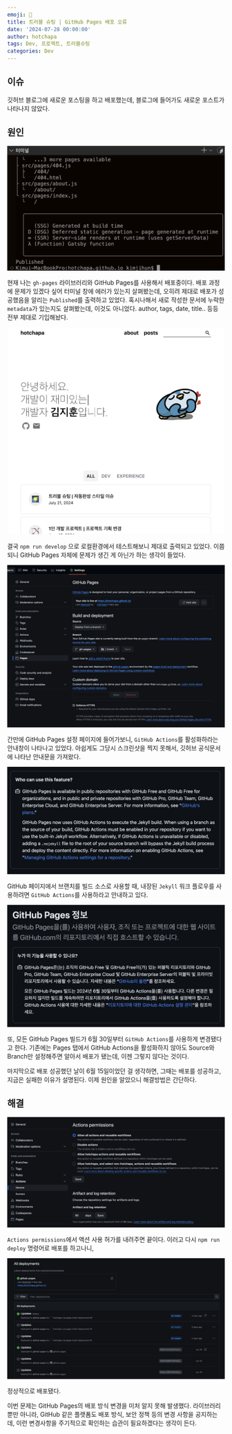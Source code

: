 ```yaml
---
emoji: 🌠
title: 트러블 슈팅 | GitHub Pages 배포 오류
date: '2024-07-28 00:00:00'
author: hotchapa
tags: Dev, 프로젝트, 트러블슈팅
categories: Dev
---
```


## 이슈

깃허브 블로그에 새로운 포스팅을 하고 배포했는데, 블로그에 들어가도 새로운 포스트가 나타나지 않았다.

## 원인

![사진](1.png)

현재 나는 `gh-pages` 라이브러리와 GitHub Pages를 사용해서 배포중이다. 배포 과정에 문제가 있겠다 싶어 터미널 창에 에러가 있는지 살펴봤는데, 오히려 제대로 배포가 성공했음을 알리는 `Published`를 출력하고 있었다. 혹시나해서 새로 작성한 문서에 누락한 `metadata`가 있는지도 살펴봤는데, 이것도 아니었다. author, tags, date, title.. 등등 전부 제대로 기입해놨다.

![사진](2.png)

결국 `npm run develop` 으로 로컬환경에서 테스트해보니 제대로 출력되고 있었다. 이쯤되니 GitHub Pages 자체에 문제가 생긴 게 아닌가 하는 생각이 들었다.

![사진](3.png)

간만에 GitHub Pages 설정 페이지에 들어가보니, `GitHub Actions`를 활성화하라는 안내창이 나타나고 있었다. 아쉽게도 그당시 스크린샷을 찍지 못해서, 깃허브 공식문서에 나타난 안내문을 가져왔다.

![사진](4.png)

GitHub 페이지에서 브랜치를 빌드 소스로 사용할 때, 내장된 `Jekyll` 워크 플로우를 사용하려면 `GitHub Actions`를 사용하라고 안내하고 있다.

![사진](5.png)

또, 모든 GitHub Pages 빌드가 6월 30일부터 `GitHub Actions`를 사용하게 변경됐다고 한다. 기존에는 Pages 탭에서 GitHub Actions을 활성화하지 않아도 Source와 Branch만 설정해주면 알아서 배포가 됐는데, 이젠 그렇지 않다는 것이다.

마지막으로 배포 성공했던 날이 6월 15일이었던 걸 생각하면, 그때는 배포를 성공하고, 지금은 실패한 이유가 설명된다. 이제 원인을 알았으니 해결방법은 간단하다.

## 해결

![사진](6.png)

`Actions permissions`에서 액션 사용 허가를 내려주면 끝이다. 이러고 다시 `npm run deploy` 명령어로 배포를 하고나니,

![사진](7.png)

정상적으로 배포됐다.

이번 문제는 GitHub Pages의 배포 방식 변경을 미처 알지 못해 발생했다. 라이브러리 뿐만 아니라, GitHub 같은 플랫폼도 배포 방식, 보안 정책 등의 변경 사항을 공지하는데, 이런 변경사항을 주기적으로 확인하는 습관이 필요하겠다는 생각이 든다.
